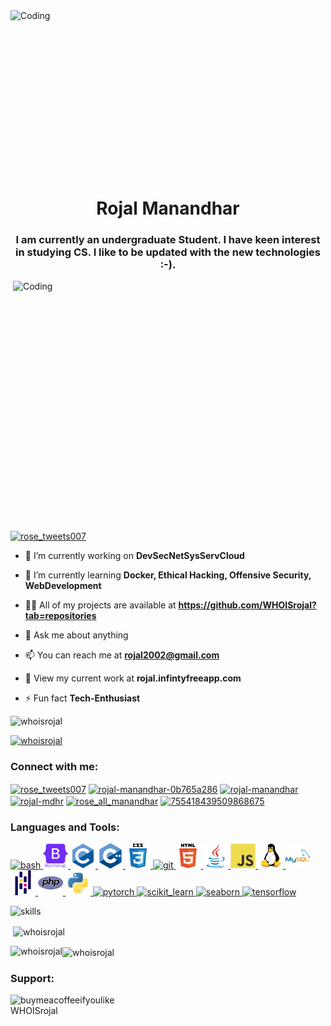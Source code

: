 <img align="right" alt="Coding" height="300" width="1200" src="https://i.pinimg.com/564x/35/e8/88/35e888fa0298a24815ccc03a358687bd.jpg">

<h1 align="center">Rojal Manandhar</h1>
<h3 align="center">I am currently an undergraduate Student. I have keen interest in studying CS. I like to be updated with the new technologies :-).</h3>
<img align="right" alt="Coding" height="400" width="500" src="https://media.tenor.com/GfSX-u7VGM4AAAAC/coding.gif">


<p align="left"> <a href="https://twitter.com/rose_tweets007" target="blank"><img src="https://img.shields.io/twitter/follow/rose_tweets007?logo=twitter&style=for-the-badge" alt="rose_tweets007" /></a> </p>

- 🔭 I’m currently working on **DevSecNetSysServCloud**

- 🌱 I’m currently learning **Docker, Ethical Hacking, Offensive Security, WebDevelopment**

<!-- - 👯 I’m looking to collaborate on **null** -->

<!-- - 🤝 I’m looking for help with **null** -->

- 👨‍💻 All of my projects are available at **https://github.com/WHOISrojal?tab=repositories**

<!-- - 📝 I regularly write articles on [null](null) -->

- 💬 Ask me about anything 

- 📫 You can reach me at **rojal2002@gmail.com**

- 📄 View my current work at **rojal.infintyfreeapp.com**

- ⚡ Fun fact **Tech-Enthusiast**

<p align="left"> <img src="https://komarev.com/ghpvc/?username=whoisrojal&label=Profile%20views&color=0e75b6&style=flat" alt="whoisrojal" /> </p>

<p align="left"> <a href="https://github.com/ryo-ma/github-profile-trophy"><img src="https://github-profile-trophy.vercel.app/?username=whoisrojal" alt="whoisrojal" /></a> </p>

<h3 align="left">Connect with me:</h3>
<p align="left">
<a href="https://twitter.com/rose_tweets007" target="blank"><img align="center" src="https://raw.githubusercontent.com/rahuldkjain/github-profile-readme-generator/master/src/images/icons/Social/twitter.svg" alt="rose_tweets007" height="30" width="40" /></a>
<a href="https://linkedin.com/in/rojal-manandhar-0b765a286" target="blank"><img align="center" src="https://raw.githubusercontent.com/rahuldkjain/github-profile-readme-generator/master/src/images/icons/Social/linked-in-alt.svg" alt="rojal-manandhar-0b765a286" height="30" width="40" /></a>
<a href="https://stackoverflow.com/users/22343802/rojal-manandhar?tab=profile" target="blank"><img align="center" src="https://raw.githubusercontent.com/rahuldkjain/github-profile-readme-generator/master/src/images/icons/Social/stack-overflow.svg" alt="rojal-manandhar" height="30" width="40" /></a>
<a href="https://www.facebook.com/roseall.mdhr" target="blank"><img align="center" src="https://raw.githubusercontent.com/rahuldkjain/github-profile-readme-generator/master/src/images/icons/Social/facebook.svg" alt="rojal-mdhr" height="30" width="40" /></a>
<a href="https://instagram.com/rose_all_manandhar" target="blank"><img align="center" src="https://raw.githubusercontent.com/rahuldkjain/github-profile-readme-generator/master/src/images/icons/Social/instagram.svg" alt="rose_all_manandhar" height="30" width="40" /></a>
<a href="https://discord.gg/tZVKuHCV" target="blank"><img align="center" src="https://raw.githubusercontent.com/rahuldkjain/github-profile-readme-generator/master/src/images/icons/Social/discord.svg" alt="755418439509868675" height="30" width="40" /></a>
</p>

<h3 align="left">Languages and Tools:</h3>
<p align="left"> <a href="https://www.gnu.org/software/bash/" target="_blank" rel="noreferrer"> <img src="https://www.vectorlogo.zone/logos/gnu_bash/gnu_bash-icon.svg" alt="bash" width="40" height="40"/> </a> <a href="https://getbootstrap.com" target="_blank" rel="noreferrer"> <img src="https://raw.githubusercontent.com/devicons/devicon/master/icons/bootstrap/bootstrap-plain-wordmark.svg" alt="bootstrap" width="40" height="40"/> </a> <a href="https://www.cprogramming.com/" target="_blank" rel="noreferrer"> <img src="https://raw.githubusercontent.com/devicons/devicon/master/icons/c/c-original.svg" alt="c" width="40" height="40"/> </a> <a href="https://www.w3schools.com/cpp/" target="_blank" rel="noreferrer"> <img src="https://raw.githubusercontent.com/devicons/devicon/master/icons/cplusplus/cplusplus-original.svg" alt="cplusplus" width="40" height="40"/> </a> <a href="https://www.w3schools.com/css/" target="_blank" rel="noreferrer"> <img src="https://raw.githubusercontent.com/devicons/devicon/master/icons/css3/css3-original-wordmark.svg" alt="css3" width="40" height="40"/> </a> <a href="https://git-scm.com/" target="_blank" rel="noreferrer"> <img src="https://www.vectorlogo.zone/logos/git-scm/git-scm-icon.svg" alt="git" width="40" height="40"/> </a> <a href="https://www.w3.org/html/" target="_blank" rel="noreferrer"> <img src="https://raw.githubusercontent.com/devicons/devicon/master/icons/html5/html5-original-wordmark.svg" alt="html5" width="40" height="40"/> </a> <a href="https://www.java.com" target="_blank" rel="noreferrer"> <img src="https://raw.githubusercontent.com/devicons/devicon/master/icons/java/java-original.svg" alt="java" width="40" height="40"/> </a> <a href="https://developer.mozilla.org/en-US/docs/Web/JavaScript" target="_blank" rel="noreferrer"> <img src="https://raw.githubusercontent.com/devicons/devicon/master/icons/javascript/javascript-original.svg" alt="javascript" width="40" height="40"/> </a> <a href="https://www.linux.org/" target="_blank" rel="noreferrer"> <img src="https://raw.githubusercontent.com/devicons/devicon/master/icons/linux/linux-original.svg" alt="linux" width="40" height="40"/> </a> <a href="https://www.mysql.com/" target="_blank" rel="noreferrer"> <img src="https://raw.githubusercontent.com/devicons/devicon/master/icons/mysql/mysql-original-wordmark.svg" alt="mysql" width="40" height="40"/> </a> <a href="https://pandas.pydata.org/" target="_blank" rel="noreferrer"> <img src="https://raw.githubusercontent.com/devicons/devicon/2ae2a900d2f041da66e950e4d48052658d850630/icons/pandas/pandas-original.svg" alt="pandas" width="40" height="40"/> </a> <a href="https://www.php.net" target="_blank" rel="noreferrer"> <img src="https://raw.githubusercontent.com/devicons/devicon/master/icons/php/php-original.svg" alt="php" width="40" height="40"/> </a> <a href="https://www.python.org" target="_blank" rel="noreferrer"> <img src="https://raw.githubusercontent.com/devicons/devicon/master/icons/python/python-original.svg" alt="python" width="40" height="40"/> </a> <a href="https://pytorch.org/" target="_blank" rel="noreferrer"> <img src="https://www.vectorlogo.zone/logos/pytorch/pytorch-icon.svg" alt="pytorch" width="40" height="40"/> </a> <a href="https://scikit-learn.org/" target="_blank" rel="noreferrer"> <img src="https://upload.wikimedia.org/wikipedia/commons/0/05/Scikit_learn_logo_small.svg" alt="scikit_learn" width="40" height="40"/> </a> <a href="https://seaborn.pydata.org/" target="_blank" rel="noreferrer"> <img src="https://seaborn.pydata.org/_images/logo-mark-lightbg.svg" alt="seaborn" width="40" height="40"/> </a> <a href="https://www.tensorflow.org" target="_blank" rel="noreferrer"> <img src="https://www.vectorlogo.zone/logos/tensorflow/tensorflow-icon.svg" alt="tensorflow" width="40" height="40"/> </a> </p>

![skills](https://skillicons.dev/icons?i=bash,linux,java,html,css,bootstrap,js,php,nodejs,mysql,py,pytorch,scikitlearn,tensorflow,docker,git,cloudflare,jquery,vscode&theme=light)

<p>&nbsp;<img align="center" src="https://github-readme-stats-sigma-five.vercel.app/api?username=whoisrojal&show_icons=true&locale=en" alt="whoisrojal" /></p>

<p><img align="left" src="https://github-readme-stats-sigma-five.vercel.app/api/top-langs?username=whoisrojal&show_icons=true&locale=en&layout=compact" alt="whoisrojal" /></p>

<p><img align="center" src="https://github-readme-streak-stats.herokuapp.com/?user=whoisrojal&" alt="whoisrojal" /></p>

<h3 align="left">Support:</h3>
<p><a href="https://www.buymeacoffee.com/rojal"> <img align="left" src="https://cdn.buymeacoffee.com/buttons/v2/default-yellow.png" height="50" width="210" alt="buymeacoffeeifyoulike WHOISrojal" /></a></p><br><br>
